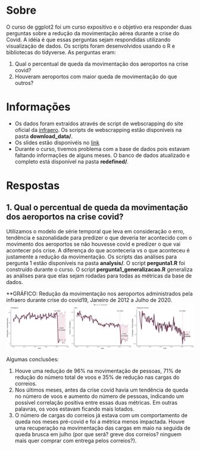 # Sobre

O curso de ggplot2 foi um curso expositivo e o objetivo era responder duas perguntas sobre a redução da movimentação aérea durante a crise do Covid. A idéia é que essas perguntas sejam respondidas utilizando visualização de dados. Os scripts foram desenvolvidos usando o R e bibliotecas do tidyverse. As perguntas eram: 
1. Qual o percentual de queda da movimentação dos aeroportos na crise covid?
2. Houveram aeroportos com maior queda de movimentação do que outros?

# Informações

- Os dados foram extraídos através de script de webscrapping do site oficial da [infraero](). Os scripts de webscrapping estão disponíveis na pasta **download_data/**. 
- Os slides estão disponivéis no [link](https://docs.google.com/presentation/d/1QL9epxVU3Gu12i14IPLTQ3_enEF9NPpzoUxZREL6d_g/edit#slide=id.g4c68a97855_1_104)
- Durante o curso, tivemos problema com a base de dados pois estavam faltando informações de alguns meses. O banco de dados atualizado e completo está disponível na pasta **redefined/**.

# Respostas

## 1. Qual o percentual de queda da movimentação dos aeroportos na crise covid?

Utilizamos o modelo de série temporal que leva em consideração o erro, tendẽncia e sazonalidade para predizer o que deveria ter acontecido com o movimento dos aeroportos se não houvesse covid e predizer o que vai acontecer pós crise. A diferença do que aconteceria vs o que aconteceu é justamente a redução da movimentação.
Os scripts das análises para pergunta 1 estão disponíveis na pasta **analysis/**. O script **pergunta1.R** foi construído durante o curso. O script **pergunta1_generalizacao.R** generaliza as análises para que elas sejam rodadas para todas as métricas da base de dados.

**GRÁFICO: Redução da movimentação nos aeroportos administrados pela infraero durante crise do covid19, Janeiro de 2012 a Julho de 2020.
![plot1](Rplot.png)

Algumas conclusões:
1. Houve uma redução de 96% na movimentação de pessoas, 71% de redução do número total de voos e 35% de redução nas cargas do correios.
2. Nos últimos meses, antes da crise covid havia um tendência de queda no número de voos e aumento do número de pessoas, indicando um possível correlação positiva entre essas duas métricas. Em outras palavras, os voos estavam ficando mais lotados.
3. O número de cargas do correios já estava com um comportamento de queda nos meses pré-covid e foi a métrica menos impactada. Houve uma recuperação na movimentação das cargas em maio na seguida de queda brusca em julho (por que será? greve dos correios? ninguem mais quer comprar com entrega pelos correios?).
